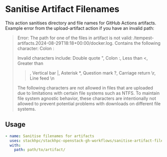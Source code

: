 # Sanitise Artifact Filenames

This action sanitises directory and file names for GitHub Actions artifacts.
Example error from the upload-artifact action if you have an invalid path:

> Error: The path for one of the files in artifact is not valid:
> /tempest-artifacts.2024-08-29T18:18+00:00/docker.log. Contains the following
> character:  Colon :
>
> Invalid characters include:  Double quote ", Colon :, Less than <, Greater than
> >, Vertical bar |, Asterisk *, Question mark ?, Carriage return \r, Line feed
> \n
>
> The following characters are not allowed in files that are uploaded due to
> limitations with certain file systems such as NTFS. To maintain file system
> agnostic behavior, these characters are intentionally not allowed to prevent
> potential problems with downloads on different file systems.

## Usage

```yaml
- name: Sanitise filenames for artifacts
  uses: stackhpc/stackhpc-openstack-gh-workflows/sanitise-artifact-filenames@main
  with:
    path: path/to/artifact/
```

